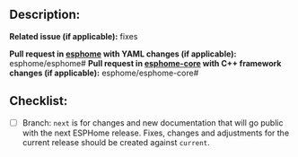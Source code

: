 ## Description:


**Related issue (if applicable):** fixes <link to issue>

**Pull request in [esphome](https://github.com/esphome/esphome) with YAML changes (if applicable):** esphome/esphome#<esphome PR number goes here>
**Pull request in [esphome-core](https://github.com/esphome/esphome-core) with C++ framework changes (if applicable):** esphome/esphome-core#<esphome-core PR number goes here>

## Checklist:

  - [ ] Branch: `next` is for changes and new documentation that will go public with the next ESPHome release. Fixes, changes and adjustments for the current release should be created against `current`.

